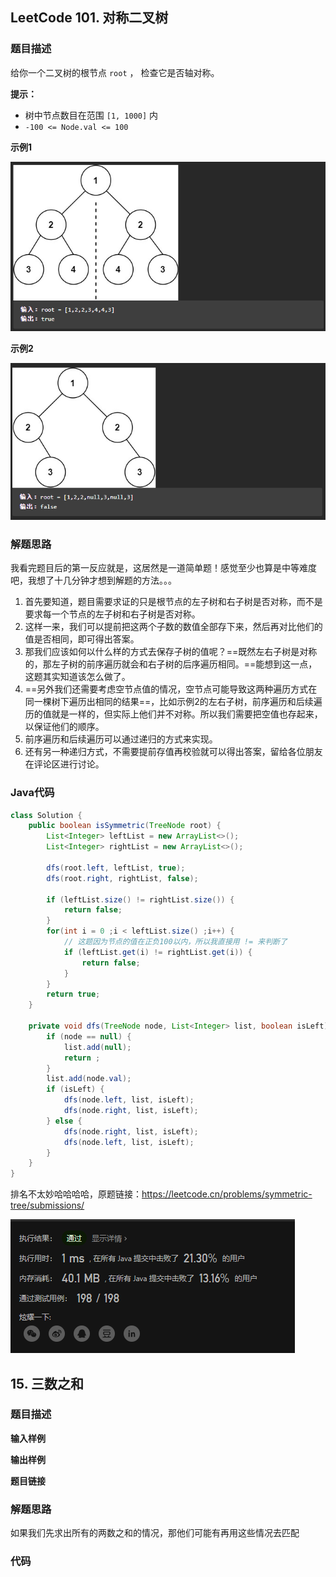 ## LeetCode 101. 对称二叉树

### 题目描述

给你一个二叉树的根节点 `root` ， 检查它是否轴对称。

**提示：**

- 树中节点数目在范围 `[1, 1000]` 内
- `-100 <= Node.val <= 100`

**示例1**

![image-20220930195959381](image/image-20220930195959381.png)

**示例2**

![image-20220930200042203](image/image-20220930200042203.png)

### 解题思路

我看完题目后的第一反应就是，这居然是一道简单题！感觉至少也算是中等难度吧，我想了十几分钟才想到解题的方法。。。

1. 首先要知道，题目需要求证的只是根节点的左子树和右子树是否对称，而不是要求每一个节点的左子树和右子树是否对称。
2. 这样一来，我们可以提前把这两个子数的数值全部存下来，然后再对比他们的值是否相同，即可得出答案。
3. 那我们应该如何以什么样的方式去保存子树的值呢？==既然左右子树是对称的，那左子树的前序遍历就会和右子树的后序遍历相同。==能想到这一点，这题其实知道该怎么做了。
4. ==另外我们还需要考虑空节点值的情况，空节点可能导致这两种遍历方式在同一棵树下遍历出相同的结果==，比如示例2的左右子树，前序遍历和后续遍历的值就是一样的，但实际上他们并不对称。所以我们需要把空值也存起来，以保证他们的顺序。
5. 前序遍历和后续遍历可以通过递归的方式来实现。
6. 还有另一种递归方式，不需要提前存值再校验就可以得出答案，留给各位朋友在评论区进行讨论。


### Java代码

```java
class Solution {
    public boolean isSymmetric(TreeNode root) {
        List<Integer> leftList = new ArrayList<>();
        List<Integer> rightList = new ArrayList<>();

        dfs(root.left, leftList, true);
        dfs(root.right, rightList, false);

        if (leftList.size() != rightList.size()) {
            return false;
        }
        for(int i = 0 ;i < leftList.size() ;i++) {
            // 这题因为节点的值在正负100以内，所以我直接用 != 来判断了
            if (leftList.get(i) != rightList.get(i)) {
                return false;
            }
        }
        return true;
    }

    private void dfs(TreeNode node, List<Integer> list, boolean isLeft) {
        if (node == null) {
            list.add(null);
            return ;
        }
        list.add(node.val);
        if (isLeft) {
            dfs(node.left, list, isLeft);
            dfs(node.right, list, isLeft);
        } else {
            dfs(node.right, list, isLeft);
            dfs(node.left, list, isLeft);
        }
    }
}
```

排名不太妙哈哈哈哈，原题链接：https://leetcode.cn/problems/symmetric-tree/submissions/

![image-20220930201453625](image/image-20220930201453625.png)



## 15. 三数之和

### 题目描述

**输入样例**

**输出样例**

**题目链接**

### 解题思路

如果我们先求出所有的两数之和的情况，那他们可能有再用这些情况去匹配






### 代码

```java

```